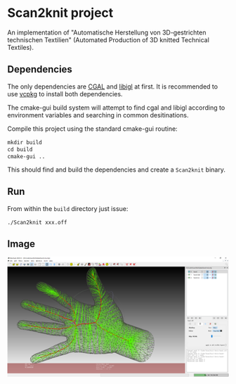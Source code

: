 # Scan2knit project

An implementation of "Automatische Herstellung von 3D-gestrichten technischen Textilien" (Automated Production of 3D knitted Technical Textiles).

## Dependencies

The only dependencies are [CGAL](https://doc.cgal.org/latest/Manual/windows.html) and [libigl](https://libigl.github.io/tutorial/) at first. It is recommended to use [vcpkg](https://github.com/microsoft/vcpkg) to install both dependencies.

The cmake-gui build system will attempt to find cgal and libigl according to environment variables and searching in common desitinations.

Compile this project using the standard cmake-gui routine:

    mkdir build
    cd build
    cmake-gui ..

This should find and build the dependencies and create a `Scan2knit` binary.

## Run

From within the `build` directory just issue:

    ./Scan2knit xxx.off

## Image

![hand-skel](./image/hand-skel.png)
